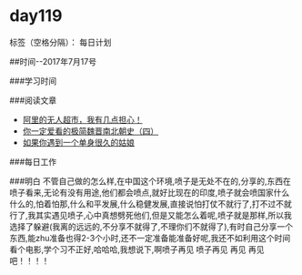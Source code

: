 # day119

标签（空格分隔）： 每日计划


##时间--2017年7月17号


###学习时间<br>


###阅读文章<br>
* [阿里的无人超市，我有几点担心！][1]
* [你一定爱看的极简魏晋南北朝史（四）][2]
* [如果你遇到一个单身很久的姑娘][3]


###每日工作<br>


###明白
不管自己做的怎么样,在中国这个环境,喷子是无处不在的,分享的,东西在喷子看来,无论有没有用途,他们都会喷点,就好比现在的印度,喷子就会喷国家什么什么的,怕着怕那,什么和平发展,什么稳健发展,直接说怕打仗不就行了,打不过不就行了,我其实遇见喷子,心中真想劈死他们,但是又能怎么着呢,喷子就是那样,所以我选择了躲避(我离的远远的,不分享不就得了,不理你们不就得了),有时自己分享一个东西,能zhu准备也得2-3个小时,还不一定准备能准备好呢,我还不如利用这个时间看个电影,学个习不正好,哈哈哈,我想说下,啊喷子再见 喷子再见 再见 再见吧！！！！


  [1]: http://www.jianshu.com/p/080d2b6bba84
  [2]: http://www.jianshu.com/p/0387925c0400
  [3]: http://www.jianshu.com/p/5b5ba1bb331d

